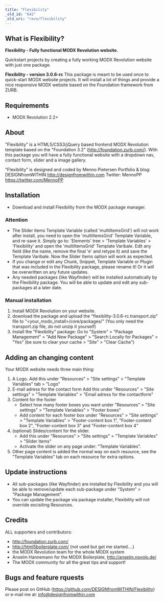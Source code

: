 ```yaml
---
title: "Flexibility"
_old_id: "642"
_old_uri: "revo/flexibility"
---
```


## What is Flexibility?

**Flexibility - Fully functional MODX Revolution website.**

Quickstart projects by creating a fully working MODX Revolution website with just one package.

**Flexibility - version 3.0.6-rc**
This package is meant to be used once to quick-start MODX website projects. It will install a lot of things and provide a nice responsive MODX website based on the Foundation framework from ZURB.

## Requirements

- MODX Revolution 2.2+

## About

"Flexibility" is a HTML5/CSS3/jQuery based frontend MODX Revolution template based on the "Foundation 3.2" (<http://foundation.zurb.com/>).
With this package you will have a fully functional website with a dropdown nav, contact form, slider and a image gallery.

"Flexibility" is designed and coded by Menno Pietersen
Portfolio & blog: DESIGNfromWITHIN <http://designfromwithin.com>
Twitter: MennoPP <https://twitter.com/MennoPP>

## Installation

- Download and install Flexibility from the MODX package manager.

### Attention

- The Slider items Template Variable (called 'multiItemsGrid') will not work after install, you need to open the 'multiItemsGrid' Template Variable, and re-save it.
  Simply go to: 'Elements' tree > 'Template Variables' > 'Flexibility' and open the 'multiItemsGrid' Template Varibale.
  Edit any field (like the name, remove the final 'e' and retype it) and save the Template Varibale. Now the Slider Items option will work as expected.
- If you change or edit any Chunk, Snippet, Template Variable or Plugin that was included in the Flexibility package, please rename it! Or it will be overwritten on any future updates.
- Any needed packages (like Wayfinder) will be installed automatically by the Flexibility package. You will be able to update and edit any sub-packages at a later date.

### Manual installation

1. Install MODX Revolution on your website.
2. download the package and upload the "flexibility-3.0.6-rc.transport.zip" file to "<your\_modx\_install>/core/packages/" (You only need the transport.zip file, do not unzip it yourself)
3. Install the "Flexibility" package: Go to "System" > "Package Management" > "Add New Package" > "Search Locally for Packages" > "Yes" (be sure to clear your cache > "Site" > "Clear Cache")

## Adding an changing content

Your MODX website needs three main thing:

1. A Logo.
  Add this under "Resources" > "Site settings" > "Template Variables" tab > "Logo"
2. E-mail adress for the contact form
  Add this under "Resources" > "Site settings" > "Template Variables" > "Email adress for the contactform"
3. Content for the footer
   - Select how many footer boxes you want under "Resources" > "Site settings" > "Template Variables" > "Footer boxes"
   - Add content for each footer box under "Resources" > "Site settings" > "Template Variables" > "Footer-content box 1", "Footer-content box 2", "Footer-content box 3" and "Footer-content box 4"
4. (optional) Slides/content for the slider.
   - Add this under "Resources" > "Site settings" > "Template Variables" > "Slider items"
   - Activate the slider on any page under: "Template Variables".
5. Other page content is added the normal way on each resource, see the "Template Variables" tab on each resource for extra options.

## Update instructions

- All sub-packages (like Wayfinder) are installed by Flexibility and you will be able to remove/update each sub-package under "System" > "Package Management".
- You can update the package via package installer, Flexibility will not override excisiting Resources.

## Credits

ALL supporters and contributors:

- <http://foundation.zurb.com/>
- <http://html5boilerplate.com/> (not used but got me started....)
- the MODX Revolution team for the whole MODX system
- Anselm Hannemann for the MODX Boilerplate, <http://anselm.novolo.de/>
- The MODX community for all the great tips and support!

## Bugs and feature rquests

Please post on GitHub (<https://github.com/DESIGNfromWITHIN/Flexibility>) or e-mail me at: info@designfromwithin.com
